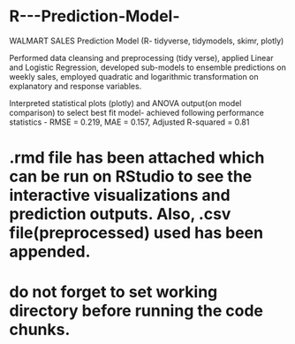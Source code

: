 # R---Prediction-Model-
WALMART SALES Prediction Model (R- tidyverse, tidymodels, skimr, plotly)

Performed data cleansing and preprocessing (tidy verse), applied Linear and Logistic Regression, developed sub-models to ensemble predictions on weekly sales, employed quadratic and logarithmic transformation on explanatory and response variables.

Interpreted statistical plots (plotly) and ANOVA output(on model comparison) to select best fit model- achieved following performance statistics - RMSE = 0.219, MAE = 0.157, Adjusted R-squared = 0.81

# .rmd file has been attached which can be run on RStudio to see the interactive visualizations and prediction outputs. Also, .csv file(preprocessed) used has been appended. 
# do not forget to set working directory before running the code chunks.
